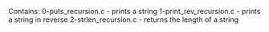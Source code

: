 Contains:
0-puts_recursion.c - prints a string
1-print_rev_recursion.c - prints a string in reverse
2-strlen_recursion.c - returns the length of a string
